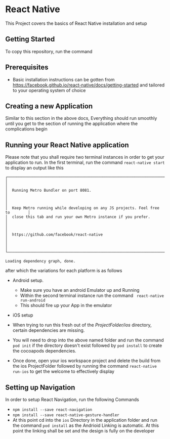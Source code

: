 # React Native

This Project covers the basics of React Native installation and setup

## Getting Started
To copy this repository, run the command

## Prerequisites
* Basic installation instructions can be gotten from https://facebook.github.io/react-native/docs/getting-started and tailored to your operating system of choice

## Creating a new Application
Similar to this section in the above docs, Everything should run smoothly until you get to the section of running the application where the complications begin

## Running your React Native application
Please note that you shall require two terminal instances in order to get your application to run. In the first terminal, run the command ``` react-native start ``` to display an output like this

```console
┌──────────────────────────────────────────────────────────────────────────────┐
│                                                                              │
│  Running Metro Bundler on port 8081.                                         │
│                                                                              │
│  Keep Metro running while developing on any JS projects. Feel free to        │
│  close this tab and run your own Metro instance if you prefer.               │
│                                                                              │
│  https://github.com/facebook/react-native                                    │
│                                                                              │
└──────────────────────────────────────────────────────────────────────────────┘

Loading dependency graph, done.
```

after which the variations for each platform is as follows

* Android setup.
  * Make sure you have an android Emulator up and Running
  * Within the second terminal instance run the command ``` react-native run-android```
  * This should fire up your App in the emulator

* iOS setup
 * When trying to run this fresh out of the *ProjectFolder/ios* directory, certain dependencies are missing.
 * You will need to drop into the above named folder and run the command ``` pod init``` if the directory doesn't exist followed by ```pod install``` to create the cocoapods dependencies.
 * Once done, open your ios workspace project and delete the build from the ios ProjectFolder followed by running the command ```react-native run-ios``` to get the welcome to effectively display

 ## Setting up Navigation
 In order to setup React Navigation, run the following Commands
 * ```npm install --save react-navigation```
 * ```npm install --save react-native-gesture-handler```
 *  At this point cd into the `ios` Directory in the application folder and run the command ```pod install``` as the Andrioid Linking is automatic. At this point the linking shall be set and the design is fully on the developer
